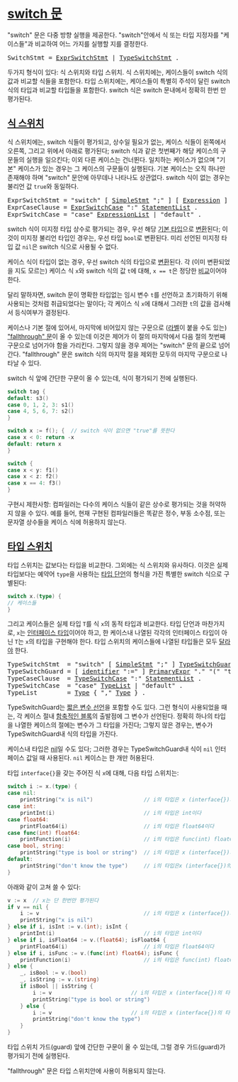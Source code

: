 # [switch 문](#switch-statements)

"switch" 문은 다중 방향 실행을 제공한다. "switch"안에서 식 또는 타입 지정자를 "케이스들"과 비교하여 어느 가지를 실행할 지를 결정한다.

<pre>
<a id="SwitchStmt">SwitchStmt</a> = <a href="#ExprSwitchStmt">ExprSwitchStmt</a> | <a href="#TypeSwitchStmt">TypeSwitchStmt</a> .
</pre>

두가지 형식이 있다: 식 스위치와 타입 스위치. 식 스위치에는, 케이스들이 switch 식의 값과 비교할 식들을 포함한다. 타입 스위치에는, 케이스들이 특별히 주석이 달린 switch 식의 타입과 비교할 타입들을 포함한다. switch 식은 switch 문내에서 정확히 한번 만 평가된다.

## [식 스위치](#expression-switches)

식 스위치에는, switch 식들이 평가되고, 상수일 필요가 없는, 케이스 식들이 왼쪽에서 오른쪽, 그리고 위에서 아래로 평가된다; switch 식과 같은 첫번째가 해당 케이스의 구문들의 실행을 일으킨다; 이외 다른 케이스는 건너뛴다. 일치하는 케이스가 없으며 "기본" 케이스가 있는 경우는 그 케이스의 구문들이 실행된다. 기본 케이스는 오직 하나만 존재해야 하며 "switch" 문안에 아무데나 나타나도 상관없다. switch 식이 없는 경우는 불리언 값 `true`와 동일하다.

<pre>
<a id="ExprSwitchStmt">ExprSwitchStmt</a> = "switch" [ <a href="/Statements/#SimpleStmt">SimpleStmt</a> ";" ] [ <a href="/Expressions/operators.html#Expression">Expression</a> ] "{" { <a href="#ExprCaseClause">ExprCaseClause</a> } "}" .
<a id="ExprCaseClause">ExprCaseClause</a> = <a href="#ExprSwitchCase">ExprSwitchCase</a> ":" <a href="/Blocks/#StatementList">StatementList</a> .
<a id="ExprSwitchCase">ExprSwitchCase</a> = "case" <a href="/Declarations%20and%20scope/constant_declarations.html#ExpressionList">ExpressionList</a> | "default" .
</pre>

switch 식이 미지정 타입 상수로 평가되는 경우, 우선 해당 [기본 타입](/Constants/)으로 [변환](/Expressions/conversions.html)된다; 이것이 미지정 불리언 타입인 경우는, 우선 타입 `bool`로 변환된다. 미리 선언된 미지정 타입 값 `nil`은 switch 식으로 사용될 수 없다. 

케이스 식이 타입이 없는 경우, 우선 switch 식의 타입으로 [변환](/Expressions/conversions.html)된다. 각 (이미 변환되었을 지도 모르는) 케이스 식 `x`와 switch 식의 값 `t`에 대해, `x == t`은 정당한 [비교](/Expressions/comparison_operators.html)이어야 한다.

달리 말하자면, switch 문이 명확한 타입없는 임시 변수 `t`를 선언하고 초기화하기 위해 사용되는 것처럼 취급되었다는 말이다; 각 케이스 식 `x`에 대해서 그러한 `t`의 값을 검사해서 등식여부가 결정된다. 

케이스나 기본 절에 있어서, 마지막에 비어있지 않는 구문으로 ([라벨](/Statements/labeled_statements.html)이 붙을 수도 있는) ["fallthrough" 문](/Statements/fallthrough_statements.html)이 올 수 있는데 이것은 제어가 이 절의 마지막에서 다음 절의 첫번째 구문으로 넘어가야 함을 가리킨다. 그렇지 않을 경우 제어는 "switch" 문의 끝으로 넘어간다. "fallthrough" 문은 switch 식의 마지막 절을 제외한 모두의 마지막 구문으로 나타날 수 있다.

switch 식 앞에 간단한 구문이 올 수 있는데, 식이 평가되기 전에 실행된다.

```go
switch tag {
default: s3()
case 0, 1, 2, 3: s1()
case 4, 5, 6, 7: s2()
}

switch x := f(); {  // switch 식이 없으면 "true"를 뜻한다
case x < 0: return -x
default: return x
}

switch {
case x < y: f1()
case x < z: f2()
case x == 4: f3()
}
```

구현시 제한사항: 컴파일러는 다수의 케이스 식들이 같은 상수로 평가되는 것을 허약하지 않을 수 있다. 예를 들어, 현재 구현된 컴파일러들은 똑같은 정수, 부동 소수점, 또는 문자열 상수들을 케이스 식에 허용하지 않는다.

## [타입 스위치](#type-switches)

타입 스위치는 값보다는 타입을 비교한다. 그외에는 식 스위치와 유사하다. 이것은 실제 타입보다는 예약어 `type`을 사용하는 [타입 단언](/Expressions/type_assertions.html)의 형식을 가진 특별한 switch 식으로 구별된다:

```go
switch x.(type) {
// 케이스들
}
```

그리고 케이스들은 실제 타입 `T`를 식 `x`의 동적 타입과 비교한다. 타입 단언과 마찬가지로, `x`는 [인터페이스 타입](/Types/interface_types.html)이어야 하고, 한 케이스내 나열된 각각의 인터페이스 타입이 아닌 `T`는 `x`의 타입을 구현해야 한다. 타입 스위치의 케이스들에 나열된 타입들은 모두 [달라야](/Properties%20of%20types%20and%20values/type_identity.html) 한다.

<pre>
<a id="TypeSwitchStmt">TypeSwitchStmt</a>  = "switch" [ <a href="/Statements/#SimpleStmt">SimpleStmt</a> ";" ] <a href="#TypeSwitchGuard">TypeSwitchGuard</a> "{" { <a href="#TypeCaseClause">TypeCaseClause</a> } "}" .
<a id="TypeSwitchGuard">TypeSwitchGuard</a> = [ <a href="/Lexical%20elements/identifiers.html#identifier">identifier</a> ":=" ] <a href="/Expressions/primary_expressions.html#PrimaryExpr">PrimaryExpr</a> "." "(" "type" ")" .
<a id="TypeCaseClause">TypeCaseClause</a>  = <a href="#TypeSwitchCase">TypeSwitchCase</a> ":" <a href="/Blocks/#StatementList">StatementList</a> .
<a id="TypeSwitchCase">TypeSwitchCase</a>  = "case" <a href="#TypeList">TypeList</a> | "default" .
<a id="TypeList">TypeList</a>        = <a href="/Types/#Type">Type</a> { "," <a href="/Types/#Type">Type</a> } .
</pre>

TypeSwitchGuard는 [짧은 변수 선언](/Declarations%20and%20scope/short_variable_declarations.html)을 포함할 수도 있다. 그런 형식이 사용되었을 때는, 각 케이스 절내 [함축적인 블록](/Blocks/)의 출발점에 그 변수가 선언된다. 정확히 하나의 타입을 나열한 케이스의 절에는 변수가 그 타입을 가진다; 그렇지 않은 경우는, 변수가 TypeSwitchGuard내 식의 타입을 가진다.

케이스내 타입은 [nil](/Declarations%20and%20scope/predeclared_identifiers.html)일 수도 있다; 그러한 경우는 TypeSwitchGuard내 식이 `nil` 인터페이스 값일 때 사용된다. `nil` 케이스는 한 개만 허용된다.

타입 `interface{}`을 갖는 주어진 식 `x`에 대해, 다음 타입 스위치는:

```go
switch i := x.(type) {
case nil:
    printString("x is nil")                // i의 타입은 x (interface{})의 타입이다
case int:
    printInt(i)                            // i의 타입은 int이다
case float64:
    printFloat64(i)                        // i의 타입은 float64이다
case func(int) float64:
    printFunction(i)                       // i의 타입은 func(int) float64이다
case bool, string:
    printString("type is bool or string")  // i의 타입은 x (interface{})의 타입이다
default:
    printString("don't know the type")     // i의 타입은x (interface{})의 타입이다
}
```

아래와 같이 고쳐 쓸 수 있다:

```go
v := x  // x는 단 한번만 평가된다
if v == nil {
    i := v                                 // i의 타입은 x (interface{})의 타입이다
    printString("x is nil")
} else if i, isInt := v.(int); isInt {
    printInt(i)                            // i의 타입은 int이다
} else if i, isFloat64 := v.(float64); isFloat64 {
    printFloat64(i)                        // i의 타입은 float64이다
} else if i, isFunc := v.(func(int) float64); isFunc {
    printFunction(i)                       // i의 타입은 func(int) float64이다
} else {
    _, isBool := v.(bool)
    _, isString := v.(string)
    if isBool || isString {
        i := v                         // i의 타입은 x (interface{})의 타입이다
        printString("type is bool or string")
    } else {
        i := v                         // i의 타입은 x (interface{})의 타입이다
        printString("don't know the type")
    }
}
```

타입 스위치 가드(guard) 앞에 간단한 구문이 올 수 있는데, 그럴 경우 가드(guard)가 평가되기 전에 실행된다.

"fallthrough" 문은 타입 스위치안에 사용이 허용되지 않는다.
